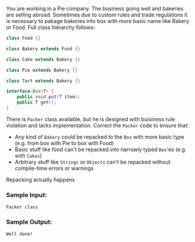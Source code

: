 You are working in a Pie company. The business going well and bakeries are
selling abroad. Sometimes due to custom rules and trade regulations it is
necessary to pakage bakeries into box with more basic name like Bakery or
Food. Full class hierarchy follows:

```java
class Food {}

class Bakery extends Food {}

class Cake extends Bakery {}

class Pie extends Bakery {}

class Tart extends Bakery {}

interface Box<T> {
    public void put(T item);
    public T get();
}
```

There is `Packer` class available, but he is designed with buisiness rule
violation and lacks implementation. Correct the `Packer` code to ensure that:

 - Any kind of `Bakery` could be repacked to the `Box` with more basic type (e.g. 
 from box with Pie to box with Food)
 - Basic stuff like food can't be repacked into narrowly typed `Box`'es (e.g. 
 with `Cakes`)
 - Arbitrary stuff like `Strings` or `Objects` can't be repacked without 
 compile-time errors or warnings

Repacking actually happens

### Sample Input:

```
Packer class
```

### Sample Output:

```
Well done!
```
